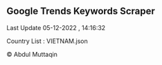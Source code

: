 

## Google Trends Keywords Scraper 
 
Last Update 05-12-2022 , 14:16:32

Country List :
VIETNAM.json



© Abdul Muttaqin 
